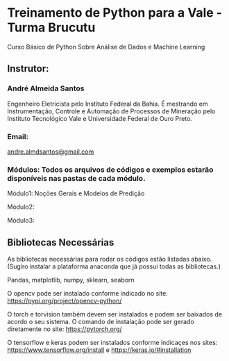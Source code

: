 # Treinamento de Python para a Vale - Turma Brucutu
Curso Básico de Python Sobre Análise de Dados e Machine Learning

## Instrutor: 
### André Almeida Santos
Engenheiro Eletricista pelo Instituto Federal da Bahia. É mestrando em Instrumentação, Controle e Automação de Processos de Mineração pelo Instituto Tecnológico Vale e Universidade Federal de Ouro Preto.

### Email:
andre.almdsantos@gmail.com

### Módulos: Todos os arquivos de códigos e exemplos estarão disponíveis nas pastas de cada módulo.
Módulo1: Noções Gerais e Modelos de Predição

Módulo2:

Módulo3:

## Bibliotecas Necessárias

As bibliotecas necessárias para rodar os códigos estão listadas abaixo. (Sugiro instalar a plataforma anaconda que já possui todas as bibliotecas.)

Pandas, matplotlib, numpy, sklearn, seaborn

O opencv pode ser instalado conforme indicado no site: https://pypi.org/project/opencv-python/

O torch e torvision também devem ser instalados e podem ser baixados de acordo o seu sistema. O comando de instalação pode ser gerado diretamente no site: https://pytorch.org/

O tensorflow e keras podem ser instalados conforme indicaçes nos sites: https://www.tensorflow.org/install e https://keras.io/#installation

